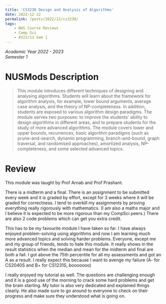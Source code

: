 ```yaml
---
title: 'CS3230 Design and Analysis of Algorithms'
date: 2022-12-22
permalink: /posts/2022/12/cs3230/
tags:
    - NUS Course Reviews
    - Comp Sci
    - AY22/23 Sem 1
---
```


*Academic Year 2022 - 2023*  
*Semester 1*

# NUSMods Description
> This module introduces different techniques of designing and analysing algorithms. Students will learn about the framework for algorithm analysis, for example, lower bound arguments, average case analysis, and the theory of NP-completeness. In addition, students are exposed to various algorithm design paradigms. The module serves two purposes: to improve the students' ability to design algorithms in different areas, and to prepare students for the study of more advanced algorithms. The module covers lower and upper bounds, recurrences, basic algorithm paradigms (such as prune-and-search, dynamic programming, branch-and-bound, graph traversal, and randomised approaches), amortized analysis, NP-completeness, and some selected advanced topics.

# Review
This module was taught by Prof Arnab and Prof Prashant.

There is a midterm and a final. There is an assignment to be submitted every week and it is graded by effort, except for 3 weeks where it will be graded for correctness. I tend to overkill my assignments by proving everything really rigorously with mathematics. (I am also a maths major and I believe it is expected to be more rigorous than my CompSci peers.) There are also 2 code problems which can get you extra credit.

This has to be my favourite module I have taken so far. I have always enjoyed problem-solving using algorithms and now I am learning much more advanced topics and solving harder problems. Everyone, except me and my group of friends, tends to hate this module. It really shows in the result statistics when the median and mean for the midterm and final are both a fail. I got above the 75th percentile for all my assessments and got an A as a result. I really expect this because I want to avenge my failure (A- for CS2040S and B+ for CS1231S, booooooo)

I really enjoyed my tutorial as well. The questions are challenging enough and it is a good use of the morning to crack some hard problems and get the brain starting. My tutor is also very dedicated and explained things clearly. He also made sure to go around to everyone to check on their progress and make sure they understood what is going on.
